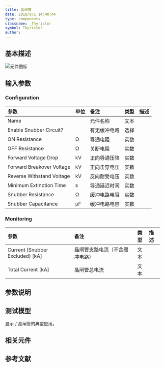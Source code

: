 ```yaml
---
title: 晶闸管
date: 2018/8/1 14:40:44
type: components
classname: _Thyristor
symbol: Thyristor
author: 
---
```

## <span id="comp_desc">基本描述</span>
![元件图标]()

## <span id="comp_params">输入参数</span>
### <span id="comp_params_group_Configuration">Configuration</span>
| 参数 | 单位 | 备注 | 类型 | 描述 |
| :--- | :--- | :--- | :--: | :--- |
| <span id="comp_params_param_Name">Name</span> |  | 元件名称 | 文本 |  |
| <span id="comp_params_param_Snubber">Enable Snubber Circuit?</span> |  | 有无缓冲电路 | 选择 |  |
| <span id="comp_params_param_Ron">ON Resistance</span> | Ω | 导通电阻 | 实数 |  |
| <span id="comp_params_param_Roff">OFF Resistance</span> | Ω | 关断电阻 | 实数 |  |
| <span id="comp_params_param_Vfd">Forward Voltage Drop</span> | kV | 正向导通压降 | 实数 |  |
| <span id="comp_params_param_Vfb">Forward Breakover Voltage</span> | kV | 正向击穿电压 | 实数 |  |
| <span id="comp_params_param_Vrw">Reverse Withstand Voltage</span> | kV | 反向耐受电压 | 实数 |  |
| <span id="comp_params_param_Tme">Minimum Extinction Time</span> | s | 导通延迟时间 | 实数 |  |
| <span id="comp_params_param_Rs">Snubber Resistance</span> | Ω | 缓冲电路电阻 | 实数 |  |
| <span id="comp_params_param_Cs">Snubber Capacitance</span> | μF | 缓冲电路电容 | 实数 |  |

[Name]: #comp_params_param_Name "Name"
[Enable Snubber Circuit?]: #comp_params_param_Snubber "Enable Snubber Circuit?"
[ON Resistance]: #comp_params_param_Ron "ON Resistance"
[OFF Resistance]: #comp_params_param_Roff "OFF Resistance"
[Forward Voltage Drop]: #comp_params_param_Vfd "Forward Voltage Drop"
[Forward Breakover Voltage]: #comp_params_param_Vfb "Forward Breakover Voltage"
[Reverse Withstand Voltage]: #comp_params_param_Vrw "Reverse Withstand Voltage"
[Minimum Extinction Time]: #comp_params_param_Tme "Minimum Extinction Time"
[Snubber Resistance]: #comp_params_param_Rs "Snubber Resistance"
[Snubber Capacitance]: #comp_params_param_Cs "Snubber Capacitance"

### <span id="comp_params_group_Monitoring">Monitoring</span>
| 参数 | 备注 | 类型 | 描述 |
| :--- | :--- | :--: | :--- |
| <span id="comp_params_param_I">Current (Snubber Excluded) \[kA\]</span> | 晶闸管支路电流（不含缓冲电路） | 文本 |  |
| <span id="comp_params_param_Itotal">Total Current \[kA\]</span> | 晶闸管总电流 | 文本 |  |

[Current (Snubber Excluded) \[kA\]]: #comp_params_param_I "Current (Snubber Excluded) \[kA\]"
[Total Current \[kA\]]: #comp_params_param_Itotal "Total Current \[kA\]"


## <span id="comp_remarks">参数说明</span>


## <span id="comp_example">测试模型</span>
[<test name>](<test link>)显示了晶闸管的典型应用。

## <span id="comp_seealso">相关元件</span>

## <span id="comp_ref">参考文献</span>



